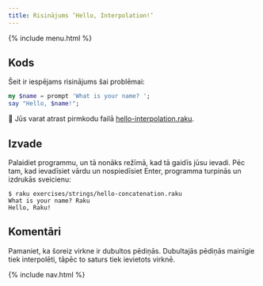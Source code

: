 ```yaml
---
title: Risinājums ’Hello, Interpolation!‘
---
```


{% include menu.html %}

## Kods

Šeit ir iespējams risinājums šai problēmai:

```raku
my $name = prompt 'What is your name? ';
say "Hello, $name!";
```

🦋 Jūs varat atrast pirmkodu failā [hello-interpolation.raku](https://github.com/ash/raku-course/blob/master/exercises/strings/hello-interpolation.raku).

## Izvade

Palaidiet programmu, un tā nonāks režīmā, kad tā gaidīs jūsu ievadi. Pēc tam, kad ievadīsiet vārdu un nospiedīsiet Enter, programma turpinās un izdrukās sveicienu:

```console
$ raku exercises/strings/hello-concatenation.raku
What is your name? Raku
Hello, Raku!
```

## Komentāri

Pamaniet, ka šoreiz virkne ir dubultos pēdiņās. Dubultajās pēdiņās mainīgie tiek interpolēti, tāpēc to saturs tiek ievietots virknē.

{% include nav.html %}